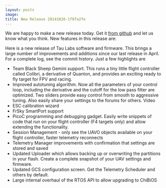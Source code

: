 ```yaml
---
layout: posts
image: 
title: New Release 20141026-1f8fa2fe 
---
```


We are happy to make a new release today. Get it <a href="https://github.com/TauLabs/TauLabs/releases/tag/20141026">from github</a> and let us know what you think. New features in this release are:

Here is a new release of Tau Labs software and firmware. This brings a large number of improvements and additions since our last release in April. For a complete log, see the commit history. Just a few highlights are

- Team Black Sheep Gemini support. This runs a tiny little flight controller called Colibri, a derivative of Quanton, and provides an exciting ready to fly target for FPV and racing.
- Improved autotuning algorithm. Now all the parameters of your control loop, including the derivative and the cutoff for the low pass filter are optimized. Two sliders provide easy control from smooth to aggressive tuning. Also easily share your settings to the forums for others. Video
- ESC calibration wizard
- FrSky SmartPort support
- PicoC programming and debugging gadget. Easily write snippets of code that run on your flight controller (F4 targets only) and allow extending the functionality.
- Session Management - only see the UAVO objects available on your flight controller, faster telemetry reconnects
- Telemetry Manager improvements with confirmation that settings are stored and saved
- Updated Uploader which allows backing up or overwriting the partitions in your flash. Create a complete snapshot of your UAV settings and firmware.
- Updated GCS configuration screen. Get the Telemetry Scheduler and others by default.
- Large internal overhaul of the RTOS API to allow upgrading to ChiBiOS

